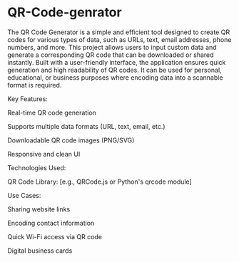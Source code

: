 # QR-Code-genrator
The QR Code Generator is a simple and efficient tool designed to create QR codes for various types of data, such as URLs, text, email addresses, phone numbers, and more. This project allows users to input custom data and generate a corresponding QR code that can be downloaded or shared instantly. Built with a user-friendly interface, the application ensures quick generation and high readability of QR codes. It can be used for personal, educational, or business purposes where encoding data into a scannable format is required.

Key Features:

Real-time QR code generation 

Supports multiple data formats (URL, text, email, etc.)

Downloadable QR code images (PNG/SVG)

Responsive and clean UI

Technologies Used:

QR Code Library: [e.g., QRCode.js or Python's qrcode module]

Use Cases:

Sharing website links

Encoding contact information

Quick Wi-Fi access via QR code

Digital business cards

